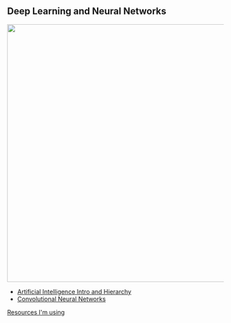 ## Deep Learning and Neural Networks

<img src = "https://miro.medium.com/max/1569/1*XbuW8WuRrAY5pC4t-9DZAQ.jpeg" width = "600">

- [Artificial Intelligence Intro and Hierarchy](part1.md)
- [Convolutional Neural Networks](part2.md)



[Resources I'm using](resources.md)

